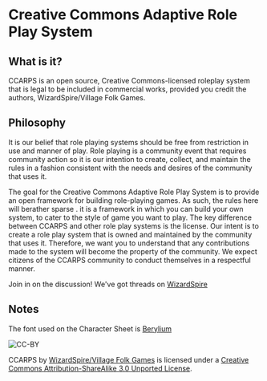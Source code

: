 Creative Commons Adaptive Role Play System
==========================================

What is it?
-----------
CCARPS is an open source, Creative Commons-licensed roleplay system that is legal to be included in commercial works, provided you credit the authors, WizardSpire/Village Folk Games.

Philosophy
----------

It is our belief that role playing systems should be free from restriction in use and manner of play. Role playing is a community event that requires community action so it is our intention to create, collect, and maintain the rules in a fashion consistent with the needs and desires of the community that uses it.

The goal for the Creative Commons Adaptive Role Play System is to provide an open framework for building role-playing games. As such, the rules here will berather sparse . it is a framework in which you can build your own system, to cater to the style of game you want to play. The key difference between CCARPS and other role play systems is the license. Our intent is to create a role play system that is owned and maintained by the community that uses it. Therefore, we want you to understand that any contributions made to the system will become the property of the community. We expect citizens of the CCARPS community to conduct themselves in a respectful manner.

Join in on the discussion! We've got threads on [WizardSpire](http://wizardspire.com/viewforum.php?id=3)


Notes
-----
The font used on the Character Sheet is [Berylium](http://www.fontsquirrel.com/fonts/Berylium)

![CC-BY](http://i.creativecommons.org/l/by-sa/3.0/88x31.png "Creative Commons, attribution, share-alike license.")

CCARPS by [WizardSpire/Village Folk Games](http://ccarps.wizardspire.com) is licensed under a [Creative Commons Attribution-ShareAlike 3.0 Unported License](http://creativecommons.org/licenses/by-sa/3.0/deed.en_US). 


